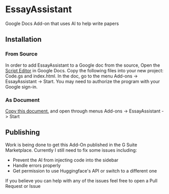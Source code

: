 # EssayAssistant
Google Docs Add-on that uses AI to help write papers
## Installation
### From Source
In order to add EssayAssistant to a Google doc from the source, Open the [Script Editor](https://developers.google.com/apps-script/overview) in Google Docs. Copy the following files into your new project: Code.gs and index.html. In the doc, go to the menu Add-ons -> EssayAssistant -> Start. You may need to authorize the program with your Google sign-in.
### As Document
[Copy this document.](https://docs.google.com/document/d/1lUn0yKwglyeZWOb4W_riLzINVG1nTS9FRe8MnJr3LmQ/edit?usp=sharing) and open through menus Add-ons -> EssayAssistant -> Start
## Publishing
Work is being done to get this Add-On published in the G Suite Marketplace. Currently I still need to fix some issues including:
- Prevent the AI from injecting code into the sidebar
- Handle errors properly
- Get permission to use Huggingface's API or switch to a different one

If you believe you can help with any of the issues feel free to open a Pull Request or Issue
